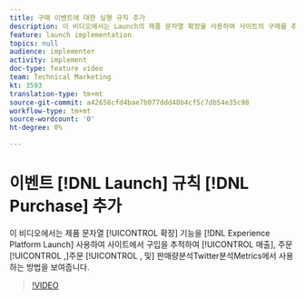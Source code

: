 ```yaml
---
title: 구매 이벤트에 대한 실행 규칙 추가
description: 이 비디오에서는 Launch의 제품 문자열 확장을 사용하여 사이트의 구매를 추적하여 분석에 매출, 주문 및 판매량 지표를 만드는 방법을 보여줍니다.
feature: launch implementation
topics: null
audience: implementer
activity: implement
doc-type: feature video
team: Technical Marketing
kt: 3593
translation-type: tm+mt
source-git-commit: a42658cfd4bae7b077ddd48b4cf5c7db54e35c98
workflow-type: tm+mt
source-wordcount: '0'
ht-degree: 0%

---
```



# 이벤트 [!DNL Launch] 규칙  [!DNL Purchase] 추가

이 비디오에서는 제품 문자열 [!UICONTROL 확장] 기능을 [!DNL Experience Platform Launch] 사용하여 사이트에서 구입을 추적하여 [!UICONTROL 매출], 주문 [!UICONTROL ,]주문 [!UICONTROL , 및]  판매량분석Twitter분석Metrics에서 사용하는 방법을 보여줍니다.

>[!VIDEO](https://video.tv.adobe.com/v/28766/?quality=12)
